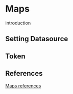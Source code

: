 # Maps

introduction

## Setting Datasource

## Token

## References

[Maps references](http://localhost:8081/references/cs-map-README.html)
